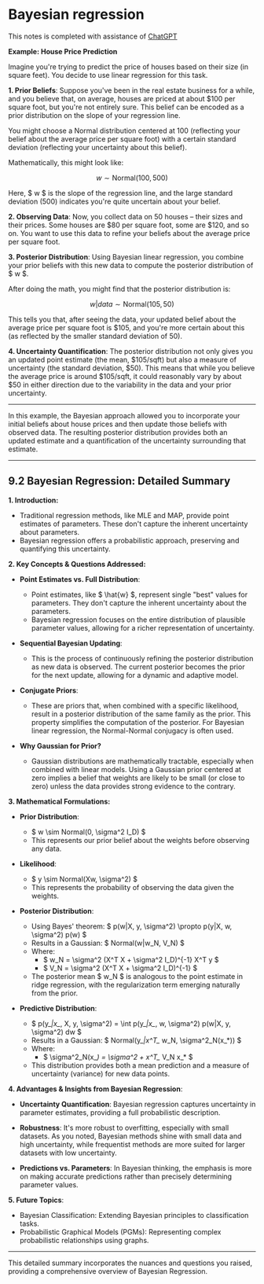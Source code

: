 # Bayesian regression
This notes is completed with assistance of [ChatGPT](https://chat.openai.com/c/102a61a5-682c-499c-9004-1f43c7b798ed)



**Example: House Price Prediction**

Imagine you're trying to predict the price of houses based on their size (in square feet). You decide to use linear regression for this task.

**1. Prior Beliefs**:
Suppose you've been in the real estate business for a while, and you believe that, on average, houses are priced at about $100 per square foot, but you're not entirely sure. This belief can be encoded as a prior distribution on the slope of your regression line. 

You might choose a Normal distribution centered at 100 (reflecting your belief about the average price per square foot) with a certain standard deviation (reflecting your uncertainty about this belief). 

Mathematically, this might look like:

$$ w \sim \text{Normal}(100, 500) $$

Here, $ w $ is the slope of the regression line, and the large standard deviation (500) indicates you're quite uncertain about your belief.

**2. Observing Data**:
Now, you collect data on 50 houses – their sizes and their prices. Some houses are $80 per square foot, some are $120, and so on. You want to use this data to refine your beliefs about the average price per square foot.

**3. Posterior Distribution**:
Using Bayesian linear regression, you combine your prior beliefs with this new data to compute the posterior distribution of $ w $. 

After doing the math, you might find that the posterior distribution is:

$$ w|data \sim \text{Normal}(105, 50) $$

This tells you that, after seeing the data, your updated belief about the average price per square foot is $105, and you're more certain about this (as reflected by the smaller standard deviation of 50).

**4. Uncertainty Quantification**:
The posterior distribution not only gives you an updated point estimate (the mean, $105/sqft) but also a measure of uncertainty (the standard deviation, $50). This means that while you believe the average price is around $105/sqft, it could reasonably vary by about $50 in either direction due to the variability in the data and your prior uncertainty.

---

In this example, the Bayesian approach allowed you to incorporate your initial beliefs about house prices and then update those beliefs with observed data. The resulting posterior distribution provides both an updated estimate and a quantification of the uncertainty surrounding that estimate.


---
## 9.2 Bayesian Regression: Detailed Summary




**1. Introduction:**
- Traditional regression methods, like MLE and MAP, provide point estimates of parameters. These don't capture the inherent uncertainty about parameters.
- Bayesian regression offers a probabilistic approach, preserving and quantifying this uncertainty.

**2. Key Concepts & Questions Addressed:**

- **Point Estimates vs. Full Distribution**:
  - Point estimates, like $ \hat{w} $, represent single "best" values for parameters. They don't capture the inherent uncertainty about the parameters.
  - Bayesian regression focuses on the entire distribution of plausible parameter values, allowing for a richer representation of uncertainty.

- **Sequential Bayesian Updating**: 
  - This is the process of continuously refining the posterior distribution as new data is observed. The current posterior becomes the prior for the next update, allowing for a dynamic and adaptive model.

- **Conjugate Priors**: 
  - These are priors that, when combined with a specific likelihood, result in a posterior distribution of the same family as the prior. This property simplifies the computation of the posterior. For Bayesian linear regression, the Normal-Normal conjugacy is often used.

- **Why Gaussian for Prior?**
  - Gaussian distributions are mathematically tractable, especially when combined with linear models. Using a Gaussian prior centered at zero implies a belief that weights are likely to be small (or close to zero) unless the data provides strong evidence to the contrary.

**3. Mathematical Formulations:**

- **Prior Distribution**: 
  - $ w \sim Normal(0, \sigma^2 I_D) $
  - This represents our prior belief about the weights before observing any data.

- **Likelihood**: 
  - $ y \sim Normal(Xw, \sigma^2) $
  - This represents the probability of observing the data given the weights.

- **Posterior Distribution**:
  - Using Bayes' theorem: $ p(w|X, y, \sigma^2) \propto p(y|X, w, \sigma^2) p(w) $
  - Results in a Gaussian: $ Normal(w|w_N, V_N) $
  - Where:
    - $ w_N = \sigma^2 (X^T X + \sigma^2 I_D)^{-1} X^T y $
    - $ V_N = \sigma^2 (X^T X + \sigma^2 I_D)^{-1} $
  - The posterior mean $ w_N $ is analogous to the point estimate in ridge regression, with the regularization term emerging naturally from the prior.

- **Predictive Distribution**:
  - $ p(y_*|x_*, X, y, \sigma^2) = \int p(y_*|x_*, w, \sigma^2) p(w|X, y, \sigma^2) dw $
  - Results in a Gaussian: $ Normal(y_*|x^T_* w_N, \sigma^2_N(x_*)) $
  - Where:
    - $ \sigma^2_N(x_*) = \sigma^2 + x^T_* V_N x_* $
  - This distribution provides both a mean prediction and a measure of uncertainty (variance) for new data points.

**4. Advantages & Insights from Bayesian Regression**:

- **Uncertainty Quantification**: Bayesian regression captures uncertainty in parameter estimates, providing a full probabilistic description.
  
- **Robustness**: It's more robust to overfitting, especially with small datasets. As you noted, Bayesian methods shine with small data and high uncertainty, while frequentist methods are more suited for larger datasets with low uncertainty.

- **Predictions vs. Parameters**: In Bayesian thinking, the emphasis is more on making accurate predictions rather than precisely determining parameter values.

**5. Future Topics**:

- Bayesian Classification: Extending Bayesian principles to classification tasks.
- Probabilistic Graphical Models (PGMs): Representing complex probabilistic relationships using graphs.

---

This detailed summary incorporates the nuances and questions you raised, providing a comprehensive overview of Bayesian Regression.